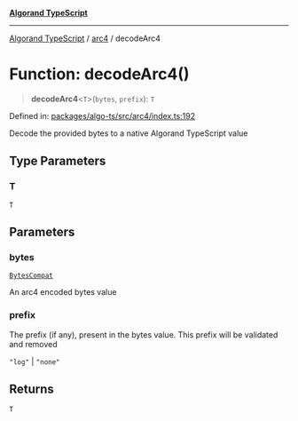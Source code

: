 [**Algorand TypeScript**](../../README.md)

***

[Algorand TypeScript](../../modules.md) / [arc4](../README.md) / decodeArc4

# Function: decodeArc4()

> **decodeArc4**\<`T`\>(`bytes`, `prefix`): `T`

Defined in: [packages/algo-ts/src/arc4/index.ts:192](https://github.com/algorandfoundation/puya-ts/blob/main/packages/algo-ts/src/arc4/index.ts#L192)

Decode the provided bytes to a native Algorand TypeScript value

## Type Parameters

### T

`T`

## Parameters

### bytes

[`BytesCompat`](../../index/type-aliases/BytesCompat.md)

An arc4 encoded bytes value

### prefix

The prefix (if any), present in the bytes value. This prefix will be validated and removed

`"log"` | `"none"`

## Returns

`T`
